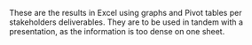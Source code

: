 These are the results in Excel using graphs and Pivot tables per stakeholders deliverables. 
They are to be used in tandem with a presentation, as the information is too dense on one sheet.
